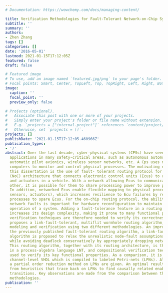 ```yaml
---
# Documentation: https://wowchemy.com/docs/managing-content/

title: Verification Methodologies for Fault-Tolerant Network-on-Chip Systems
subtitle: ''
summary: ''
authors:
- Zhen Zhang
tags: []
categories: []
date: '2016-05-01'
lastmod: 2021-01-15T17:12:05Z
featured: false
draft: false

# Featured image
# To use, add an image named `featured.jpg/png` to your page's folder.
# Focal points: Smart, Center, TopLeft, Top, TopRight, Left, Right, BottomLeft, Bottom, BottomRight.
image:
  caption: ''
  focal_point: ''
  preview_only: false

# Projects (optional).
#   Associate this post with one or more of your projects.
#   Simply enter your project's folder or file name without extension.
#   E.g. `projects = ["internal-project"]` references `content/project/deep-learning/index.md`.
#   Otherwise, set `projects = []`.
projects: []
publishDate: '2021-01-15T17:12:05.460966Z'
publication_types:
- '7'
abstract: Over the last decade, cyber-physical systems (CPSs) have seen significant
  applications in many safety-critical areas, such as autonomous automotive systems,
  automatic pilot avionics, wireless sensor networks, etc. A Cps uses networked embedded
  computers to monitor and control physical processes. The motivating example for
  this dissertation is the use of fault- tolerant routing protocol for a Network-on-Chip
  (NoC) architecture that connects electronic control units (Ecus) to regulate sensors
  and actuators in a vehicle. With a network allowing Ecus to communicate with each
  other, it is possible for them to share processing power to improve performance.
  In addition, networked Ecus enable flexible mapping to physical processes (e.g.,
  sensors, actuators), which increases resilience to Ecu failures by reassigning physical
  processes to spare Ecus. For the on-chip routing protocol, the ability to tolerate
  network faults is important for hardware reconfiguration to maintain the normal
  operation of a system. Adding a fault-tolerance feature in a routing protocol, however,
  increases its design complexity, making it prone to many functional problems. Formal
  verification techniques are therefore needed to verify its correctness. This dissertation
  proposes a link-fault-tolerant, multiflit wormhole routing algorithm, and its formal
  modeling and verification using two different methodologies. An improvement upon
  the previously published fault-tolerant routing algorithm, a link-fault routing
  algorithm is proposed to relax the unrealistic node-fault assumptions of these algorithms,
  while avoiding deadlock conservatively by appropriately dropping network packets.
  This routing algorithm, together with its routing architecture, is then modeled
  in a process-algebra language LNT, and compositional verification techniques are
  used to verify its key functional properties. As a comparison, it is modeled using
  channel-level VHDL which is compiled to labeled Petri-nets (LPNs). Algorithms for
  a partial order reduction method on LPNs are given. An optimal result is obtained
  from heuristics that trace back on LPNs to find causally related enabled predecessor
  transitions. Key observations are made from the comparison between these two verification
  methodologies.
publication: ''
---
```

